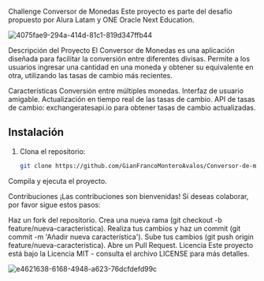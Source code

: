 Challenge Conversor de Monedas
Este proyecto es parte del desafío propuesto por Alura Latam y ONE Oracle Next Education.

![4075fae9-294a-414d-81c1-819d347ffb44](https://github.com/user-attachments/assets/0c28aff2-df96-4b01-b0cf-21b047ee0281)



Descripción del Proyecto
El Conversor de Monedas es una aplicación diseñada para facilitar la conversión entre diferentes divisas. Permite a los usuarios ingresar una cantidad en una moneda y obtener su equivalente en otra, utilizando las tasas de cambio más recientes.

Características
Conversión entre múltiples monedas.
Interfaz de usuario amigable.
Actualización en tiempo real de las tasas de cambio.
API de tasas de cambio: exchangeratesapi.io para obtener tasas de cambio actualizadas.


## Instalación

1. Clona el repositorio:
   ```bash
   git clone https://github.com/GianFrancoMonteroAvalos/Conversor-de-moneda-challenge-one-java-back-end.git


Compila y ejecuta el proyecto.

Contribuciones
¡Las contribuciones son bienvenidas! Si deseas colaborar, por favor sigue estos pasos:

Haz un fork del repositorio.
Crea una nueva rama (git checkout -b feature/nueva-caracteristica).
Realiza tus cambios y haz un commit (git commit -m 'Añadir nueva característica').
Sube tus cambios (git push origin feature/nueva-caracteristica).
Abre un Pull Request.
Licencia
Este proyecto está bajo la Licencia MIT - consulta el archivo LICENSE para más detalles.


![e4621638-6168-4948-a623-76dcfdefd99c](https://github.com/user-attachments/assets/507211ff-f728-41a4-b721-0748ace77c98)


